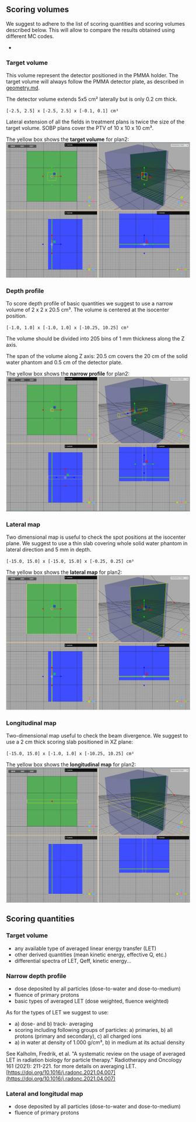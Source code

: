 ## Scoring volumes
We suggest to adhere to the list of scoring quantities and scoring volumes described below. This will allow to compare the results obtained using different MC codes.

-
### Target volume
This volume represent the detector positioned in the PMMA holder.
The target volume will always follow the PMMA detector plate, as described in [geometry.md](geometry.md).

The detector volume extends 5x5 cm² laterally but is only 0.2 cm thick.

`[-2.5, 2.5] x [-2.5, 2.5] x [-0.1, 0.1] cm³`

Lateral extension of all the fields in treatment plans is twice the size of the target volume. SOBP plans cover the PTV of 10 x 10 x 10 cm³.

The yellow box shows the **target volume** for plan2:
![Target for plan2](plan02_geoD_mono-target.png)


### Depth profile
To score depth profile of basic quantities we suggest to use a narrow volume of 2 x 2 x 20.5 cm³. The volume is centered at the isocenter position.

`[-1.0, 1.0] x [-1.0, 1.0] x [-10.25, 10.25] cm³`

The volume should be divided into 205 bins of 1 mm thickness along the Z axis.

The span of the volume along Z axis: 20.5 cm covers the 20 cm of the solid water phantom and 0.5 cm of the detector plate.

The yellow box shows the **narrow profile** for plan2:
![Alt text](plan02_geoD_mono-narrow.png)


### Lateral map
Two dimensional map is useful to check the spot positions at the isocenter plane. We suggest to use a thin slab covering whole solid water phantom in lateral direction and 5 mm in depth.

`[-15.0, 15.0] x [-15.0, 15.0] x [-0.25, 0.25] cm³`

The yellow box shows the **lateral map** for plan2:
![Alt text](plan02_geoD_mono-lateral.png)


### Longitudinal map
Two-dimensional map useful to check the beam divergence. We suggest to use a 2 cm thick scoring slab positioned in XZ plane:

`[-15.0, 15.0] x [-1.0, 1.0] x [-10.25, 10.25] cm³`

The yellow box shows the **longitudinal map** for plan2:
![Alt text](plan02_geoD_mono-longitudal.png)


## Scoring quantities
### Target volume
- any available type of averaged linear energy transfer (LET)
- other derived quantities (mean kinetic energy, effective Q, etc.)
- differential spectra of LET, Qeff, kinetic energy...


### Narrow depth profile
- dose deposited by all particles (dose-to-water and dose-to-medium)
- fluence of primary protons
- basic types of averaged LET (dose weighted, fluence weighted)

As for the types of LET we suggest to use:
 - a) dose- and b) track- averaging
 - scoring including following groups of particles: a) primaries, b) all protons (primary and secondary), c) all charged ions
 - a) in water at density of 1.000 g/cm³, b) in medium at its actual density

See Kalholm, Fredrik, et al. "A systematic review on the usage of averaged LET in radiation biology for particle therapy." Radiotherapy and Oncology 161 (2021): 211-221. for more details on averaging LET. [https://doi.org/10.1016/j.radonc.2021.04.007](https://doi.org/10.1016/j.radonc.2021.04.007)


### Lateral and longitudal map
- dose deposited by all particles (dose-to-water and dose-to-medium)
- fluence of primary protons
